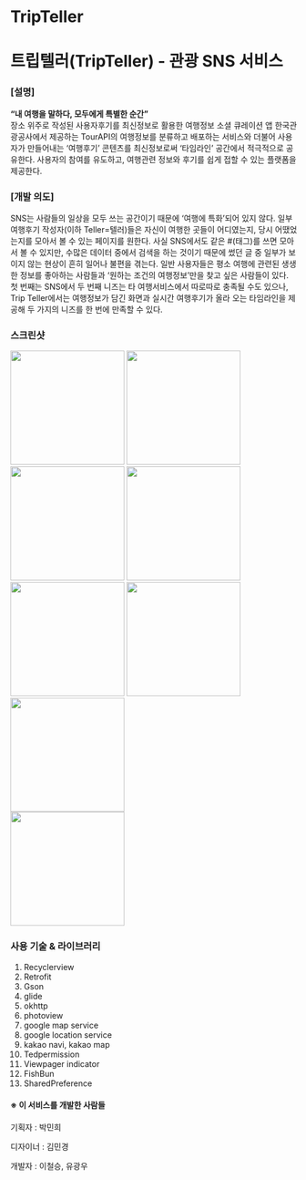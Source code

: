 # TripTeller
# 트립텔러(TripTeller) - 관광 SNS 서비스

### [설명]

**“내 여행을 말하다, 모두에게 특별한 순간”**  
장소 위주로 작성된 사용자후기를 최신정보로 활용한 여행정보 소셜 큐레이션 앱 
 한국관광공사에서 제공하는 TourAPI의 여행정보를 분류하고 배포하는 서비스와 더불어 사용자가 만들어내는 ‘여행후기’ 콘텐츠를 최신정보로써 ‘타임라인’ 공간에서 적극적으로 공유한다. 사용자의 참여를 유도하고, 여행관련 정보와 후기를 쉽게 접할 수 있는 플랫폼을 제공한다. 

### [개발 의도]
 SNS는 사람들의 일상을 모두 쓰는 공간이기 때문에 ‘여행에 특화’되어 있지 않다. 일부 여행후기 작성자(이하 Teller=텔러)들은 자신이 여행한 곳들이 어디였는지, 당시 어땠었는지를 모아서 볼 수 있는 페이지를 원한다. 사실 SNS에서도 같은 #(태그)를 쓰면 모아서 볼 수 있지만, 수많은 데이터 중에서 검색을 하는 것이기 때문에 썼던 글 중 일부가 보이지 않는 현상이 흔히 일어나 불편을 겪는다. 일반 사용자들은 평소 여행에 관련된 생생한 정보를 좋아하는 사람들과 ‘원하는 조건의 여행정보’만을 찾고 싶은 사람들이 있다. 첫 번째는 SNS에서 두 번째 니즈는 타 여행서비스에서 따로따로 충족될 수도 있으나, Trip Teller에서는 여행정보가 담긴 화면과 실시간 여행후기가 올라 오는 타임라인을 제공해 두 가지의 니즈를 한 번에 만족할 수 있다.

### 스크린샷

<div>
 <div>
  <img width="200" src="https://user-images.githubusercontent.com/41371709/50050700-4d6f7780-0146-11e9-9fec-adf516a15402.jpg">
  <img width="200" src="https://user-images.githubusercontent.com/41371709/50050705-6710bf00-0146-11e9-90e6-50b0b524fc84.jpg">
  <img width="200" src="https://user-images.githubusercontent.com/41371709/50050707-6f68fa00-0146-11e9-9717-6a3aa05b6d57.jpg">
  <img width="200" src="https://user-images.githubusercontent.com/41371709/50050713-8c053200-0146-11e9-8a8f-da9a9ef83110.jpg">
  <img width="200" src="https://user-images.githubusercontent.com/41371709/50050715-96bfc700-0146-11e9-8092-19685b4f90f1.png">
  <img width="200" src="https://user-images.githubusercontent.com/41371709/50050710-7c85e900-0146-11e9-8bd8-fef607cea95c.jpg">
  <img width="200" src="https://user-images.githubusercontent.com/41371709/50050719-a808d380-0146-11e9-9ed8-cc15a5471c46.jpg">
 </div>
 <img width="200" src="https://user-images.githubusercontent.com/41371709/50050721-b0610e80-0146-11e9-91b8-9130351b94da.png">
</div>

### 사용 기술 & 라이브러리

1. Recyclerview
2. Retrofit
3. Gson
4. glide
5. okhttp
6. photoview
7. google map service
8. google location service
9. kakao navi, kakao map
10. Tedpermission
11. Viewpager indicator
12. FishBun
13. SharedPreference

#### ※ 이 서비스를 개발한 사람들

기획자 : 박민희

디자이너 : 김민경

개발자 : 이철승, 유광우
